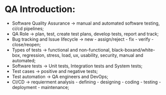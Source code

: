 # QA Introduction:

* Software Quality Assurance -> manual and automated software testing, ci/cd pipelines;
* QA Role -> plan, test, create test plans, develop tests, report and track;
* Bug tracking and Issue lifecycle -> new - assign/reject - fix - verify - close/reopen;
* Types of tests -> functional and non-functional, black-boxand/white-box, regression, stress, load, ux, usability, security, manual and automated;
* Software tests -> Unit tests, Integration tests and System tests;
* Test cases -> positive and negative tests;
* Test automation -> QA engineers and DevOps;
* CI/CD -> requierment analysis - defining - designing - coding - testing - deployment - maintenance;
